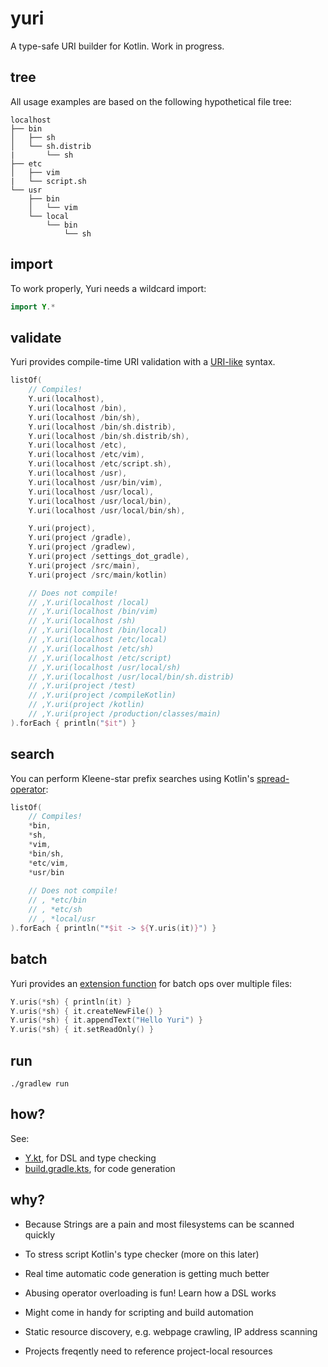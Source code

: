 # yuri

A type-safe URI builder for Kotlin. Work in progress.

## tree

All usage examples are based on the following hypothetical file tree:

```
localhost
├── bin
│   ├── sh
│   └── sh.distrib
|       └── sh
├── etc
│   ├── vim
|   └── script.sh
└── usr
    ├── bin
    │   └── vim
    └── local
        └── bin
            └── sh
```
## import

To work properly, Yuri needs a wildcard import:

```kotlin
import Y.*
```

## validate

Yuri provides compile-time URI validation with a [URI-like](https://en.wikipedia.org/wiki/Uniform_Resource_Identifier) syntax.

```kotlin
listOf(
    // Compiles!
    Y.uri(localhost),
    Y.uri(localhost /bin),
    Y.uri(localhost /bin/sh),
    Y.uri(localhost /bin/sh.distrib),
    Y.uri(localhost /bin/sh.distrib/sh),
    Y.uri(localhost /etc),
    Y.uri(localhost /etc/vim),
    Y.uri(localhost /etc/script.sh),
    Y.uri(localhost /usr),
    Y.uri(localhost /usr/bin/vim),
    Y.uri(localhost /usr/local),
    Y.uri(localhost /usr/local/bin),
    Y.uri(localhost /usr/local/bin/sh),

    Y.uri(project),
    Y.uri(project /gradle),
    Y.uri(project /gradlew),
    Y.uri(project /settings_dot_gradle),
    Y.uri(project /src/main),
    Y.uri(project /src/main/kotlin)

    // Does not compile!
    // ,Y.uri(localhost /local)
    // ,Y.uri(localhost /bin/vim)
    // ,Y.uri(localhost /sh)
    // ,Y.uri(localhost /bin/local)
    // ,Y.uri(localhost /etc/local)
    // ,Y.uri(localhost /etc/sh)
    // ,Y.uri(localhost /etc/script)
    // ,Y.uri(localhost /usr/local/sh)
    // ,Y.uri(localhost /usr/local/bin/sh.distrib)
    // ,Y.uri(project /test)
    // ,Y.uri(project /compileKotlin)
    // ,Y.uri(project /kotlin)
    // ,Y.uri(project /production/classes/main)
).forEach { println("$it") }
```
## search

You can perform Kleene-star prefix searches using Kotlin's [spread-operator](https://kotlinlang.org/docs/reference/functions.html#variable-number-of-arguments-varargs):

```kotlin
listOf(                                       
    // Compiles!                              
    *bin,                                     
    *sh,                                      
    *vim,                                     
    *bin/sh,                                  
    *etc/vim,                                 
    *usr/bin                                  
                                              
    // Does not compile!                      
    // , *etc/bin                             
    // , *etc/sh                              
    // , *local/usr                           
).forEach { println("*$it -> ${Y.uris(it)}") }
```

## batch

Yuri provides an [extension function](https://kotlinlang.org/docs/reference/extensions.html#extension-functions) for batch ops over multiple files:

```kotlin
Y.uris(*sh) { println(it) }
Y.uris(*sh) { it.createNewFile() }
Y.uris(*sh) { it.appendText("Hello Yuri") }
Y.uris(*sh) { it.setReadOnly() }
```

## run

```
./gradlew run
```

## how?

See:

* [Y.kt](src/main/kotlin/Y.kt), for DSL and type checking
* [build.gradle.kts](build.gradle.kts), for code generation

## why?

- Because Strings are a pain and most filesystems can be scanned quickly

- To stress script Kotlin's type checker (more on this later)

- Real time automatic code generation is getting much better

- Abusing operator overloading is fun! Learn how a DSL works

- Might come in handy for scripting and build automation

- Static resource discovery, e.g. webpage crawling, IP address scanning

- Projects freqently need to reference project-local resources

